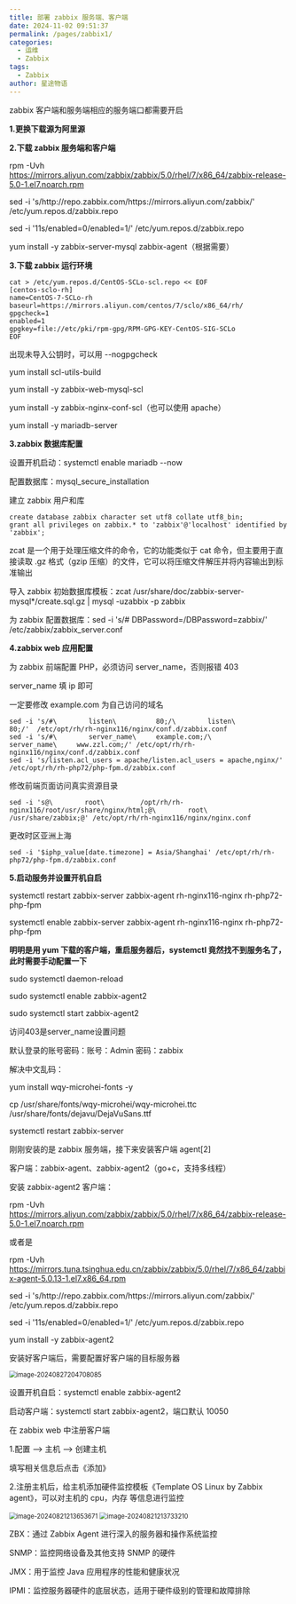 ```yaml
---
title: 部署 zabbix 服务端、客户端
date: 2024-11-02 09:51:37
permalink: /pages/zabbix1/
categories:
  - 运维
  - Zabbix
tags:
  - Zabbix
author: 星途物语
---
```

zabbix 客户端和服务端相应的服务端口都需要开启

**1.更换下载源为阿里源**

**2.下载 zabbix 服务端和客户端**

rpm -Uvh https://mirrors.aliyun.com/zabbix/zabbix/5.0/rhel/7/x86_64/zabbix-release-5.0-1.el7.noarch.rpm

sed -i 's/http:\/\/repo.zabbix.com/https:\/\/mirrors.aliyun.com\/zabbix/' /etc/yum.repos.d/zabbix.repo

sed -i '11s/enabled=0/enabled=1/' /etc/yum.repos.d/zabbix.repo

yum install -y zabbix-server-mysql zabbix-agent（根据需要）

**3.下载 zabbix 运行环境**

```shell
cat > /etc/yum.repos.d/CentOS-SCLo-scl.repo << EOF
[centos-sclo-rh]
name=CentOS-7-SCLo-rh
baseurl=https://mirrors.aliyun.com/centos/7/sclo/x86_64/rh/
gpgcheck=1
enabled=1
gpgkey=file://etc/pki/rpm-gpg/RPM-GPG-KEY-CentOS-SIG-SCLo
EOF
```

出现未导入公钥时，可以用 --nogpgcheck

yum install scl-utils-build

yum install -y zabbix-web-mysql-scl

yum install -y zabbix-nginx-conf-scl（也可以使用 apache）

yum install -y mariadb-server

**3.zabbix 数据库配置**

设置开机启动：systemctl enable mariadb --now

配置数据库：mysql_secure_installation

建立 zabbix 用户和库

```mysql
create database zabbix character set utf8 collate utf8_bin;
grant all privileges on zabbix.* to 'zabbix'@'localhost' identified by 'zabbix';
```

zcat 是一个用于处理压缩文件的命令，它的功能类似于 cat 命令，但主要用于直接读取 .gz 格式（gzip 压缩）的文件，它可以将压缩文件解压并将内容输出到标准输出

导入 zabbix 初始数据库模板：zcat /usr/share/doc/zabbix-server-mysql*/create.sql.gz | mysql -uzabbix -p zabbix

为 zabbix 配置数据库：sed -i 's/# DBPassword=/DBPassword=zabbix/' /etc/zabbix/zabbix_server.conf

**4.zabbix web 应用配置**

为 zabbix 前端配置 PHP，必须访问 server_name，否则报错 403

server_name 填 ip 即可

一定要修改 example.com 为自己访问的域名

```shell
sed -i 's/#\        listen\          80;/\        listen\          80;/'  /etc/opt/rh/rh-nginx116/nginx/conf.d/zabbix.conf
sed -i 's/#\        server_name\     example.com;/\        server_name\     www.zzl.com;/' /etc/opt/rh/rh-nginx116/nginx/conf.d/zabbix.conf
sed -i 's/listen.acl_users = apache/listen.acl_users = apache,nginx/' /etc/opt/rh/rh-php72/php-fpm.d/zabbix.conf
```

修改前端页面访问真实资源目录

```shell
sed -i 's@\        root\         /opt/rh/rh-nginx116/root/usr/share/nginx/html;@\        root\         /usr/share/zabbix;@' /etc/opt/rh/rh-nginx116/nginx/nginx.conf
```

更改时区亚洲上海

```shell
sed -i '$iphp_value[date.timezone] = Asia/Shanghai' /etc/opt/rh/rh-php72/php-fpm.d/zabbix.conf
```

**5.启动服务并设置开机自启**

systemctl restart zabbix-server zabbix-agent rh-nginx116-nginx rh-php72-php-fpm

systemctl enable zabbix-server zabbix-agent rh-nginx116-nginx rh-php72-php-fpm

**明明是用 yum 下载的客户端，重启服务器后，systemctl 竟然找不到服务名了，此时需要手动配置一下**

sudo systemctl daemon-reload

sudo systemctl enable zabbix-agent2

sudo systemctl start zabbix-agent2

访问403是server_name设置问题

默认登录的账号密码：账号：Admin  密码：zabbix

解决中文乱码：

yum install wqy-microhei-fonts -y

cp /usr/share/fonts/wqy-microhei/wqy-microhei.ttc /usr/share/fonts/dejavu/DejaVuSans.ttf

systemctl restart zabbix-server

刚刚安装的是 zabbix 服务端，接下来安装客户端 agent[2]

客户端：zabbix-agent、zabbix-agent2（go+c，支持多线程）

安装 zabbix-agent2 客户端：

rpm -Uvh https://mirrors.aliyun.com/zabbix/zabbix/5.0/rhel/7/x86_64/zabbix-release-5.0-1.el7.noarch.rpm

或者是

rpm -Uvh https://mirrors.tuna.tsinghua.edu.cn/zabbix/zabbix/5.0/rhel/7/x86_64/zabbix-agent-5.0.13-1.el7.x86_64.rpm

sed -i 's/http:\/\/repo.zabbix.com/https:\/\/mirrors.aliyun.com\/zabbix/' /etc/yum.repos.d/zabbix.repo

sed -i '11s/enabled=0/enabled=1/' /etc/yum.repos.d/zabbix.repo

yum install -y zabbix-agent2

安装好客户端后，需要配置好客户端的目标服务器

 <img src="D:\file\02-笔记\02-运维\assets\image-20240827204708085.png" alt="image-20240827204708085" style="zoom:80%;" />

设置开机自启：systemctl enable zabbix-agent2

启动客户端：systemctl start zabbix-agent2，端口默认 10050



在 zabbix web 中注册客户端

1.配置 --> 主机 --> 创建主机

填写相关信息后点击《添加》

2.注册主机后，给主机添加硬件监控模板《Template OS Linux by Zabbix agent》，可以对主机的 cpu，内存 等信息进行监控

 <img src="D:\file\02-笔记\02-运维\assets\image-20240821213653671.png" alt="image-20240821213653671" style="zoom:80%;" />

<img src="D:\file\02-笔记\02-运维\assets\image-20240821213733210.png" alt="image-20240821213733210" style="zoom:80%;" />

ZBX：通过 Zabbix Agent 进行深入的服务器和操作系统监控

SNMP：监控网络设备及其他支持 SNMP 的硬件

JMX：用于监控 Java 应用程序的性能和健康状况

IPMI：监控服务器硬件的底层状态，适用于硬件级别的管理和故障排除